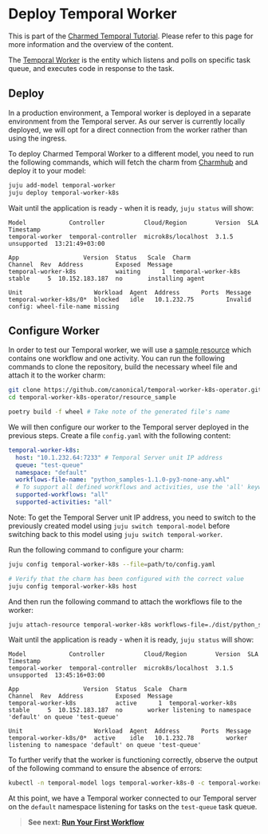 # Deploy Temporal Worker

This is part of the [Charmed Temporal Tutorial](./01-introduction.md). Please
refer to this page for more information and the overview of the content.

The [Temporal Worker](https://docs.temporal.io/workers) is the entity which
listens and polls on specific task queue, and executes code in response to the
task.

## Deploy

In a production environment, a Temporal worker is deployed in a separate
environment from the Temporal server. As our server is currently locally
deployed, we will opt for a direct connection from the worker rather than using
the ingress.

To deploy Charmed Temporal Worker to a different model, you need to run the
following commands, which will fetch the charm from
[Charmhub](https://charmhub.io/temporal-worker-k8s) and deploy it to your model:

```bash
juju add-model temporal-worker
juju deploy temporal-worker-k8s
```

Wait until the application is ready - when it is ready, `juju status` will show:

```
Model            Controller           Cloud/Region        Version  SLA          Timestamp
temporal-worker  temporal-controller  microk8s/localhost  3.1.5    unsupported  13:21:49+03:00

App                  Version  Status   Scale  Charm                Channel  Rev  Address         Exposed  Message
temporal-worker-k8s           waiting      1  temporal-worker-k8s  stable     5  10.152.183.187  no       installing agent

Unit                    Workload  Agent  Address      Ports  Message
temporal-worker-k8s/0*  blocked   idle   10.1.232.75         Invalid config: wheel-file-name missing
```

## Configure Worker

In order to test our Temporal worker, we will use a
[sample resource](https://github.com/canonical/temporal-worker-k8s-operator/tree/main/resource_sample)
which contains one workflow and one activity. You can run the following commands
to clone the repository, build the necessary wheel file and attach it to the
worker charm:

```bash
git clone https://github.com/canonical/temporal-worker-k8s-operator.git
cd temporal-worker-k8s-operator/resource_sample

poetry build -f wheel # Take note of the generated file's name
```

We will then configure our worker to the Temporal server deployed in the
previous steps. Create a file `config.yaml` with the following content:

```yaml
temporal-worker-k8s:
  host: "10.1.232.64:7233" # Temporal Server unit IP address
  queue: "test-queue"
  namespace: "default"
  workflows-file-name: "python_samples-1.1.0-py3-none-any.whl"
  # To support all defined workflows and activities, use the 'all' keyword
  supported-workflows: "all"
  supported-activities: "all"
```

Note: To get the Temporal Server unit IP address, you need to switch to the
previously created model using `juju switch temporal-model` before switching
back to this model using `juju switch temporal-worker`.

Run the following command to configure your charm:

```bash
juju config temporal-worker-k8s --file=path/to/config.yaml

# Verify that the charm has been configured with the correct value
juju config temporal-worker-k8s host
```

And then run the following command to attach the workflows file to the worker:

```bash
juju attach-resource temporal-worker-k8s workflows-file=./dist/python_samples-1.1.0-py3-none-any.whl
```

Wait until the application is ready - when it is ready, `juju status` will show:

```
Model            Controller           Cloud/Region        Version  SLA          Timestamp
temporal-worker  temporal-controller  microk8s/localhost  3.1.5    unsupported  13:45:16+03:00

App                  Version  Status  Scale  Charm                Channel  Rev  Address         Exposed  Message
temporal-worker-k8s           active      1  temporal-worker-k8s  stable     5  10.152.183.187  no       worker listening to namespace 'default' on queue 'test-queue'

Unit                    Workload  Agent  Address      Ports  Message
temporal-worker-k8s/0*  active    idle   10.1.232.78         worker listening to namespace 'default' on queue 'test-queue'
```

To further verify that the worker is functioning correctly, observe the output
of the following command to ensure the absence of errors:

```bash
kubectl -n temporal-model logs temporal-worker-k8s-0 -c temporal-worker -f
```

At this point, we have a Temporal worker connected to our Temporal server on the
`default` namespace listening for tasks on the `test-queue` task queue.

> **See next: [Run Your First Workflow](./09-run-workflow.md)**
